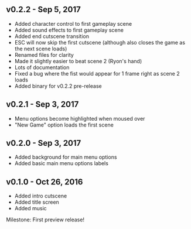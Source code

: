 ## v0.2.2 - Sep 5, 2017
* Added character control to first gameplay scene
* Added sound effects to first gameplay scene
* Added end cutscene transition
* ESC will now skip the first cutscene (although also closes the game as the next scene loads)
* Renamed files for clarity
* Made it slightly easier to beat scene 2 (Ryon's hand)
* Lots of documentation
* Fixed a bug where the fist would appear for 1 frame right as scene 2 loads
* Added binary for v0.2.2 pre-release

## v0.2.1 - Sep 3, 2017
* Menu options become highlighted when moused over
* "New Game" option loads the first scene

## v0.2.0 - Sep 3, 2017
* Added background for main menu options
* Added basic main menu options labels

## v0.1.0 - Oct 26, 2016
* Added intro cutscene
* Added title screen
* Added music

Milestone: First preview release!
